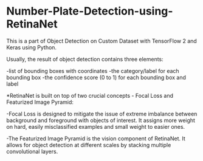 # Number-Plate-Detection-using-RetinaNet
This is a part of Object Detection on Custom Dataset with TensorFlow 2 and Keras using Python.

Usually, the result of object detection contains three elements:

-list of bounding boxes with coordinates
-the category/label for each bounding box
-the confidence score (0 to 1) for each bounding box and label

*RetinaNet is built on top of two crucial concepts - Focal Loss and Featurized Image Pyramid:

-Focal Loss is designed to mitigate the issue of extreme imbalance between background and foreground with objects of interest. It assigns more weight on hard, easily misclassified examples and small weight to easier ones.

-The Featurized Image Pyramid is the vision component of RetinaNet. It allows for object detection at different scales by stacking multiple convolutional layers.
